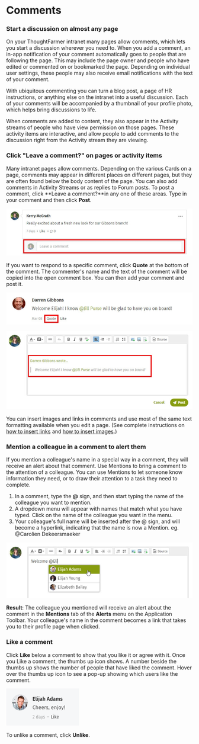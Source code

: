 # Comments

### Start a discussion on almost any page

On your ThoughtFarmer intranet many pages allow comments, which lets you start a discussion wherever you need to. When you add a comment, an in-app notification of your comment automatically goes to people that are following the page. This may include the page owner and people who have edited or commented on or bookmarked the page. Depending on individual user settings, these people may also receive email notifications with the text of your comment.  
  
With ubiquitous commenting you can turn a blog post, a page of HR instructions, or anything else on the intranet into a useful discussion. Each of your comments will be accompanied by a thumbnail of your profile photo, which helps bring discussions to life.  
  
When comments are added to content, they also appear in the Activity streams of people who have view permission on those pages. These activity items are interactive, and allow people to add comments to the discussion right from the Activity stream they are viewing.

### Click "Leave a comment?" on pages or activity items

Many intranet pages allow comments. Depending on the various Cards on a page, comments may appear in different places on different pages, but they are often found below the body content of the page. You can also add comments in Activity Streams or as replies to Forum posts. To post a comment, click **Leave a comment?**in any one of these areas. Type in your comment and then click **Post**.

![](../../../.gitbook/assets/1%20%285%29.jpg)

If you want to respond to a specific comment, click **Quote** at the bottom of the comment. The commenter's name and the text of the comment will be copied into the open comment box. You can then add your comment and post it.  


![](../../../.gitbook/assets/2%20%281%29.jpg)

![](../../../.gitbook/assets/3%20%284%29.jpg)



You can insert images and links in comments and use most of the same text formatting available when you edit a page. \(See complete instructions on [how to insert links](../../edit-page-contents/insert-links/) and [how to insert images](../../edit-page-contents/insert-images.md).\)

### Mention a colleague in a comment to alert them

If you mention a colleague's name in a special way in a comment, they will receive an alert about that comment. Use Mentions to bring a comment to the attention of a colleague. You can use Mentions to let someone know information they need, or to draw their attention to a task they need to complete.

1. In a comment, type the **@** sign, and then start typing the name of the colleague you want to mention.
2. A dropdown menu will appear with names that match what you have typed. Click on the name of the colleague you want in the menu.
3. Your colleague's full name will be inserted after the @ sign, and will become a hyperlink, indicating that the name is now a Mention. eg. @Carolien Dekeersmaeker

![](../../../.gitbook/assets/4%20%284%29.jpg)

**Result**: The colleague you mentioned will receive an alert about the comment in the **Mentions** tab of the **Alerts** menu on the Application Toolbar. Your colleague's name in the comment becomes a link that takes you to their profile page when clicked.

### Like a comment

Click **Like** below a comment to show that you like it or agree with it. Once you Like a comment, the thumbs up icon shows. A number beside the thumbs up shows the number of people that have liked the comment. Hover over the thumbs up icon to see a pop-up showing which users like the comment.  


![](../../../.gitbook/assets/5.png)

To unlike a comment, click **Unlike**.

